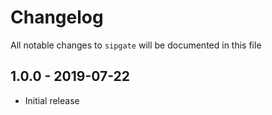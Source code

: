 # Changelog

All notable changes to `sipgate` will be documented in this file

## 1.0.0 - 2019-07-22

- Initial release
